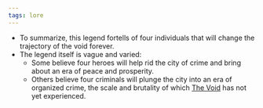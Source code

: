 ```yaml
---
tags: lore
---
```


* To summarize, this legend fortells of four individuals that will change the trajectory of the void forever. 
* The legend itself is vague and varied:
  *  Some believe four heroes will help rid the city of crime and bring about an era of peace and prosperity. 
  * Others believe four criminals will plunge the city into an era of organized crime, the scale and brutality of which [The Void](The_Void) has not yet experienced.